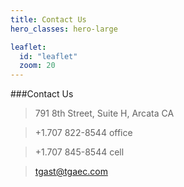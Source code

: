 ```yaml
---
title: Contact Us
hero_classes: hero-large

leaflet:
  id: "leaflet"
  zoom: 20
---
```


###Contact Us

>791 8th Street, Suite H, Arcata CA

>+1.707 822-8544 office

>+1.707 845-8544 cell

>tgast@tgaec.com


<div id="leaflet"> </div>
